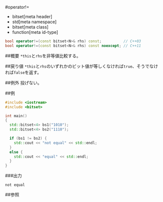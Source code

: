 #operator!=
* bitset[meta header]
* std[meta namespace]
* bitset[meta class]
* function[meta id-type]

```cpp
bool operator!=(const bitset<N>& rhs) const;          // C++03
bool operator!=(const bitset<N>& rhs) const noexcept; // C++11
```

##概要
`*this`と`rhs`を非等値比較する。


##戻り値
`*this`と`rhs`のいずれかのビット値が等しくなければ`true`、そうでなければ`false`を返す。


##例外
投げない。


##例
```cpp
#include <iostream>
#include <bitset>

int main()
{
  std::bitset<4> bs1("1010");
  std::bitset<4> bs2("1110");

  if (bs1 != bs2) {
	std::cout << "not equal" << std::endl;
  }
  else {
	std::cout << "equal" << std::endl;
  }
}
```

###出力
```
not equal
```


##参照

